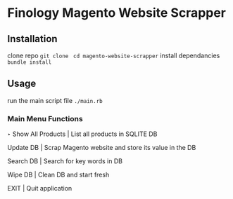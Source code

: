 # Finology Magento Website Scrapper

## Installation

clone repo `git clone `
`cd magento-website-scrapper` 
install dependancies `bundle install`


## Usage

run the main script file `./main.rb`


### Main Menu Functions
‣ Show All Products
	| List all products in SQLITE DB

  Update DB
  	| Scrap Magento website and store its value in the DB

  Search DB
  	| Search for key words in DB

  Wipe DB
  	| Clean DB and start fresh

  EXIT
  	| Quit application

